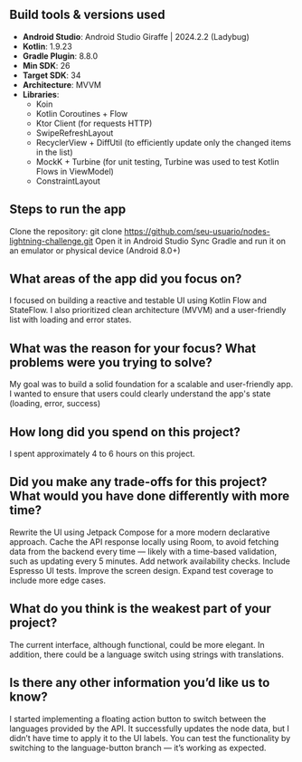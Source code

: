 ## Build tools & versions used
- **Android Studio**: Android Studio Giraffe | 2024.2.2 (Ladybug)
- **Kotlin**: 1.9.23
- **Gradle Plugin**: 8.8.0
- **Min SDK**: 26
- **Target SDK**: 34
- **Architecture**: MVVM
- **Libraries**:
    - Koin
    - Kotlin Coroutines + Flow
    - Ktor Client (for requests HTTP)
    - SwipeRefreshLayout
    - RecyclerView + DiffUtil (to efficiently update only the changed items in the list)
    - MockK + Turbine (for unit testing, Turbine was used to test Kotlin Flows in ViewModel)
    - ConstraintLayout

## Steps to run the app
Clone the repository:
git clone https://github.com/seu-usuario/nodes-lightning-challenge.git
Open it in Android Studio
Sync Gradle and run it on an emulator or physical device (Android 8.0+)

## What areas of the app did you focus on?
I focused on building a reactive and testable UI using Kotlin Flow and StateFlow.
I also prioritized clean architecture (MVVM) and a user-friendly list with loading and error states.

## What was the reason for your focus? What problems were you trying to solve?
My goal was to build a solid foundation for a scalable and user-friendly app.
I wanted to ensure that users could clearly understand the app's state (loading, error, success)

## How long did you spend on this project?
I spent approximately 4 to 6 hours on this project.

## Did you make any trade-offs for this project? What would you have done differently with more time?
Rewrite the UI using Jetpack Compose for a more modern declarative approach.
Cache the API response locally using Room, to avoid fetching data from the backend every time — likely with a time-based validation, such as updating every 5 minutes.
Add network availability checks.
Include Espresso UI tests.
Improve the screen design.
Expand test coverage to include more edge cases.

## What do you think is the weakest part of your project?
The current interface, although functional, could be more elegant. 
In addition, there could be a language switch using strings with translations.

## Is there any other information you’d like us to know?
I started implementing a floating action button to switch between the languages provided by the API. 
It successfully updates the node data, but I didn’t have time to apply it to the UI labels.
You can test the functionality by switching to the language-button branch — it’s working as expected.
